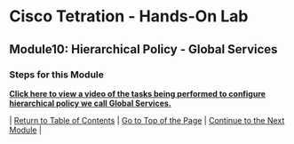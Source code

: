 # Cisco Tetration - Hands-On Lab
  
## Module10: Hierarchical Policy - Global Services
  

### Steps for this Module  

<a href="https://cisco-tetration-hol-content.s3.amazonaws.com/videos/08_global_services.mp4" style="font-weight:bold" title="Collection Rules Title">Click here to view a video of the tasks being performed to configure hierarchical policy we call Global Services.</a>
  

| [Return to Table of Contents](https://onstakinc.github.io/cisco-tetration-hol/labguide/) | [Go to Top of the Page](https://onstakinc.github.io/cisco-tetration-hol/labguide/module10/) | [Continue to the Next Module](https://onstakinc.github.io/cisco-tetration-hol/labguide/module11/) |